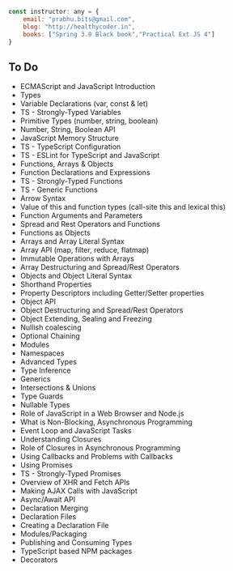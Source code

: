 
``` javascript
const instructor: any = {
	email: "prabhu.bits@gmail.com",
	blog: "http://healthycoder.in",
	books: ["Spring 3.0 Black book","Practical Ext JS 4"]
} 
```
## To Do

* ECMAScript and JavaScript Introduction
* Types
* Variable Declarations (var, const & let)
* TS - Strongly-Typed Variables
* Primitive Types (number, string, boolean)
* Number, String, Boolean API
* JavaScript Memory Structure
* TS - TypeScript Configuration
* TS - ESLint for TypeScript and JavaScript
* Functions, Arrays & Objects
* Function Declarations and Expressions
* TS - Strongly-Typed Functions
* TS - Generic Functions
* Arrow Syntax
* Value of this and function types (call-site this and lexical this)
* Function Arguments and Parameters
* Spread and Rest Operators and Functions
* Functions as Objects
* Arrays and Array Literal Syntax
* Array API (map, filter, reduce, flatmap)
* Immutable Operations with Arrays
* Array Destructuring and Spread/Rest Operators
* Objects and Object Literal Syntax
* Shorthand Properties
* Property Descriptors including Getter/Setter properties
* Object API
* Object Destructuring and Spread/Rest Operators
* Object Extending, Sealing and Freezing
* Nullish coalescing
* Optional Chaining
* Modules
* Namespaces
* Advanced Types
* Type Inference
* Generics
* Intersections & Unions
* Type Guards
* Nullable Types
* Role of JavaScript in a Web Browser and Node.js
* What is Non-Blocking, Asynchronous Programming
* Event Loop and JavaScript Tasks
* Understanding Closures
* Role of Closures in Asynchronous Programming
* Using Callbacks and Problems with Callbacks
* Using Promises
* TS - Strongly-Typed Promises
* Overview of XHR and Fetch APIs
* Making AJAX Calls with JavaScript
* Async/Await API
* Declaration Merging
* Declaration Files
* Creating a Declaration File
* Modules/Packaging
* Publishing and Consuming Types
* TypeScript based NPM packages
* Decorators
